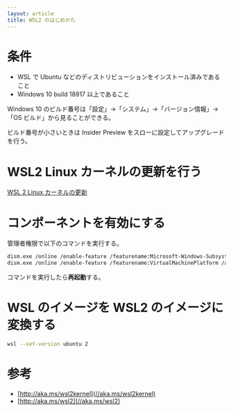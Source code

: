 ```yaml
---
layout: article
title: WSL2 のはじめかた
---
```


# 条件
- WSL で Ubuntu などのディストリビューションをインストール済みであること
- Windows 10 build 18917 以上であること

Windows 10 のビルド番号は「設定」→「システム」→「バージョン情報」→「OS ビルド」から見ることができる。

ビルド番号が小さいときは Insider Preview をスローに設定してアップグレードを行う。

# WSL2 Linux カーネルの更新を行う
[WSL 2 Linux カーネルの更新](https://docs.microsoft.com/ja-jp/windows/wsl/wsl2-kernel)

# コンポーネントを有効にする

管理者権限で以下のコマンドを実行する。

```sh
dism.exe /online /enable-feature /featurename:Microsoft-Windows-Subsystem-Linux /all /norestart
dism.exe /online /enable-feature /featurename:VirtualMachinePlatform /all /norestart
```

コマンドを実行したら**再起動**する。

# WSL のイメージを WSL2 のイメージに変換する

```sh
wsl --set-version ubuntu 2
```

# 参考
- [http://aka.ms/wsl2kernel](//aka.ms/wsl2kernel)
- [http://aka.ms/wsl2](//aka.ms/wsl2)
